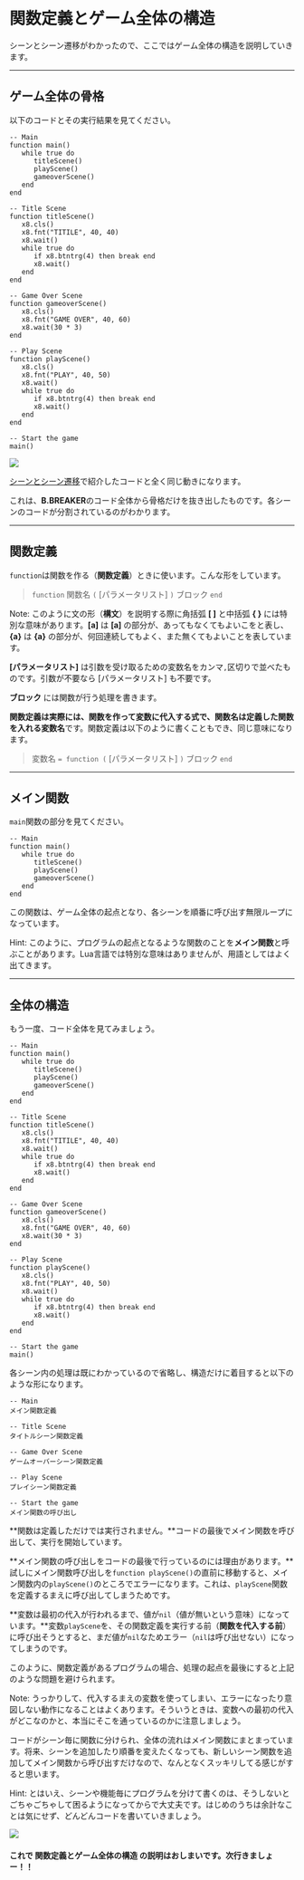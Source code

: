 # 関数定義とゲーム全体の構造

シーンとシーン遷移がわかったので、ここではゲーム全体の構造を説明していきます。

---

## ゲーム全体の骨格

以下のコードとその実行結果を見てください。

```
-- Main
function main()
   while true do
      titleScene()
      playScene()
      gameoverScene()
   end
end

-- Title Scene
function titleScene()
   x8.cls()
   x8.fnt("TITILE", 40, 40)
   x8.wait()
   while true do
      if x8.btntrg(4) then break end
      x8.wait()
   end
end

-- Game Over Scene
function gameoverScene()
   x8.cls()
   x8.fnt("GAME OVER", 40, 60)
   x8.wait(30 * 3)
end

-- Play Scene
function playScene()
   x8.cls()
   x8.fnt("PLAY", 40, 50)
   x8.wait()
   while true do
      if x8.btntrg(4) then break end
      x8.wait()
   end
end

-- Start the game
main()
```

![](imgs/tutorial_01/x8_tuto_01_scenes.gif)

[シーンとシーン遷移](tutorial_01_04.md#シーン遷移のコード)で紹介したコードと全く同じ動きになります。

これは、**B.BREAKER**のコード全体から骨格だけを抜き出したものです。各シーンのコードが分割されているのがわかります。

---

## 関数定義

`function`は関数を作る（**関数定義**）ときに使います。こんな形をしています。

> `function` 関数名 `(` [パラメータリスト] `)` ブロック `end`

Note: このように文の形（**構文**）を説明する際に角括弧 **[ ]** と中括弧 **{ }** には特別な意味があります。**[a]** は **[a]** の部分が、あってもなくてもよいこをと表し、**{a}** は **{a}** の部分が、何回連続してもよく、また無くてもよいことを表しています。

**[パラメータリスト]** は引数を受け取るための変数名をカンマ`,`区切りで並べたものです。引数が不要なら [パラメータリスト] も不要です。

**ブロック** には関数が行う処理を書きます。

**関数定義は実際には、関数を作って変数に代入する式で、関数名は定義した関数を入れる変数名**です。関数定義は以下のように書くこともでき、同じ意味になります。

> 変数名 `= function (` [パラメータリスト] `)` ブロック `end`

---

## メイン関数

`main`関数の部分を見てください。

```
-- Main
function main()
   while true do
      titleScene()
      playScene()
      gameoverScene()
   end
end
```

この関数は、ゲーム全体の起点となり、各シーンを順番に呼び出す無限ループになっています。

Hint: このように、プログラムの起点となるような関数のことを**メイン関数**と呼ぶことがあります。Lua言語では特別な意味はありませんが、用語としてはよく出てきます。

---

## 全体の構造

もう一度、コード全体を見てみましょう。

```
-- Main
function main()
   while true do
      titleScene()
      playScene()
      gameoverScene()
   end
end

-- Title Scene
function titleScene()
   x8.cls()
   x8.fnt("TITILE", 40, 40)
   x8.wait()
   while true do
      if x8.btntrg(4) then break end
      x8.wait()
   end
end

-- Game Over Scene
function gameoverScene()
   x8.cls()
   x8.fnt("GAME OVER", 40, 60)
   x8.wait(30 * 3)
end

-- Play Scene
function playScene()
   x8.cls()
   x8.fnt("PLAY", 40, 50)
   x8.wait()
   while true do
      if x8.btntrg(4) then break end
      x8.wait()
   end
end

-- Start the game
main()
```

各シーン内の処理は既にわかっているので省略し、構造だけに着目すると以下のような形になります。

```
-- Main
メイン関数定義

-- Title Scene
タイトルシーン関数定義

-- Game Over Scene
ゲームオーバーシーン関数定義

-- Play Scene
プレイシーン関数定義

-- Start the game
メイン関数の呼び出し
```

**関数は定義しただけでは実行されません。**コードの最後でメイン関数を呼び出して、実行を開始しています。

**メイン関数の呼び出しをコードの最後で行っているのには理由があります。**試しにメイン関数呼び出しを`function playScene()`の直前に移動すると、メイン関数内の`playScene()`のところでエラーになります。これは、`playScene`関数を定義するまえに呼び出してしまうためです。

**変数は最初の代入が行われるまで、値が`nil`（値が無いという意味）になっています。**変数`playScene`を、その関数定義を実行する前（**関数を代入する前**）に呼び出そうとすると、まだ値が`nil`なためエラー（`nil`は呼び出せない）になってしまうのです。

このように、関数定義があるプログラムの場合、処理の起点を最後にすると上記のような問題を避けられます。

Note: うっかりして、代入するまえの変数を使ってしまい、エラーになったり意図しない動作になることはよくあります。そういうときは、変数への最初の代入がどこなのかと、本当にそこを通っているのかに注意しましょう。

コードがシーン毎に関数に分けられ、全体の流れはメイン関数にまとまっています。将来、シーンを追加したり順番を変えたくなっても、新しいシーン関数を追加してメイン関数から呼び出すだけなので、なんとなくスッキリしてる感じがすると思います。

Hint: とはいえ、シーンや機能毎にプログラムを分けて書くのは、そうしないとごちゃごちゃして困るようになってからで大丈夫です。はじめのうちは余計なことは気にせず、どんどんコードを書いていきましょう。

![](imgs/tutorial_01/x8_tuto_01_scenes.gif)

#### これで **関数定義とゲーム全体の構造** の説明はおしまいです。次行きましょー！！
